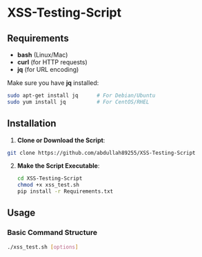 # XSS-Testing-Script

## Requirements

- **bash** (Linux/Mac)
- **curl** (for HTTP requests)
- **jq** (for URL encoding)

Make sure you have **jq** installed:
```bash
sudo apt-get install jq      # For Debian/Ubuntu
sudo yum install jq          # For CentOS/RHEL
```

## Installation

1. **Clone or Download the Script**:

```bash
git clone https://github.com/abdullah89255/XSS-Testing-Script
```

2. **Make the Script Executable**:
   ```bash
   cd XSS-Testing-Script
   chmod +x xss_test.sh
   pip install -r Requirements.txt
   ```

## Usage

### Basic Command Structure
```bash
./xss_test.sh [options]
```



